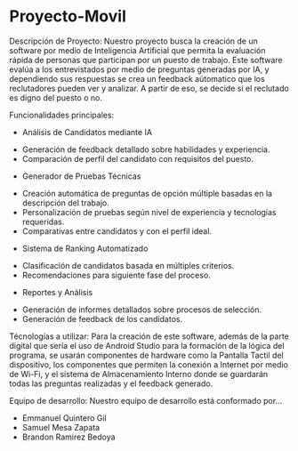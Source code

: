 # Proyecto-Movil
Descripción de Proyecto:
Nuestro proyecto busca la creación de un software por medio de Inteligencia Artificial que permita la evaluación rápida de personas que participan por un puesto de trabajo. Este software evalúa a los entrevistados por medio de preguntas generadas por IA, y dependiendo sus respuestas se crea un feedback aútomatico que los reclutadores pueden ver y analizar. A partir de eso, se decide si el reclutado es digno del puesto o no.

Funcionalidades principales:
* Análisis de Candidatos mediante IA
- Generación de feedback detallado sobre habilidades y experiencia.
- Comparación de perfil del candidato con requisitos del puesto.
* Generador de Pruebas Técnicas
- Creación automática de preguntas de opción múltiple basadas en la descripción del trabajo.
- Personalización de pruebas según nivel de experiencia y tecnologías requeridas.
- Comparativas entre candidatos y con el perfil ideal.
* Sistema de Ranking Automatizado
- Clasificación de candidatos basada en múltiples criterios.
- Recomendaciones para siguiente fase del proceso.
* Reportes y Análisis
- Generación de informes detallados sobre procesos de selección.
- Generación de feedback de los candidatos.

Técnologías a utilizar: 
Para la creación de este software, además de la parte digital que sería el uso de Android Studio para la formación de la lógica del programa, se usarán componentes de hardware como la Pantalla Tactil del dispositivo, los componentes que permiten la conexión a Internet por medio de Wi-Fi, y el sistema de Almacenamiento Interno donde se guardarán todas las preguntas realizadas y el feedback generado. 

Equipo de desarrollo:
Nuestro equipo de desarrollo está conformado por...
- Emmanuel Quintero Gil
- Samuel Mesa Zapata
- Brandon Ramirez Bedoya
